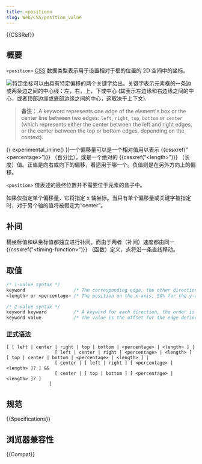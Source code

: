 ```yaml
---
title: <position>
slug: Web/CSS/position_value
---
```


{{CSSRef}}

## 概要

`<position>` [CSS](/zh-CN/CSS) 数据类型表示用于设置相对于框的位置的 2D 空间中的坐标。

![](/files/3797/position_type.png)特定坐标可以由具有特定偏移的两个关键字给出。关键字表示元素框的一条边或两条边之间的中心线：左，右，上，下或中心 (其表示左边缘和右边缘之间的中心，或者顶部边缘或底部边缘之间的中心，这取决于上下文).

> **备注：** A keyword represents one edge of the element's box or the center line between two edges: `left`, `right`, `top`, `bottom` or `center` (which represents either the center between the left and right edges, or the center between the top or bottom edges, depending on the context).

{{ experimental_inline() }}一个偏移量可以是一个相对值用以表示 {{cssxref("&lt;percentage&gt;")}} （百分比），或是一个绝对的 {{cssxref("&lt;length&gt;")}} （长度）值。正值是向右或向下的偏移，看适用于哪一个。负值则是在另外方向上的偏移。

`<position>` 值表述的最终位置并不需要位于元素的盒子中。

如果仅指定单个偏移量，它将指定 x 轴坐标。当只有单个偏移量或关键字被指定时，对于另个轴的值将被假定为“center”。

## 补间

横坐标值和纵坐标值都独立进行补间。而由于两者（补间）速度都由同一 {{cssxref("&lt;timing-function&gt;")}} （函数）定义，点将沿一条直线移动。

## 取值

```css
/* 1-value syntax */
keyword                  /* The corresponding edge, the other direction is corresponding to center, the middle of the edge */
<length> or <percentage> /* The position on the x-axis, 50% for the y-axis */

/* 2-value syntax */
keyword keyword          /* A keyword for each direction, the order is irrelevant */
keyword value            /* The value is the offset for the edge defined by the keyword */
```

### 正式语法

```
[ [ left | center | right | top | bottom | <percentage> | <length> ] |
                  [ left | center | right | <percentage> | <length> ] [ top | center | bottom | <percentage> | <length> ] |
                  [ center | [ left | right ] [ <percentage> | <length> ]? ] &&
                  [ center | [ top | bottom ] [ <percentage> | <length> ]? ]
                ]
```

## 规范

{{Specifications}}

## 浏览器兼容性

{{Compat}}
